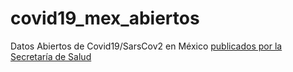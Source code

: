 # covid19_mex_abiertos
 Datos Abiertos de Covid19/SarsCov2 en México [publicados por la Secretaría de Salud](https://www.gob.mx/salud/documentos/datos-abiertos-152127)
